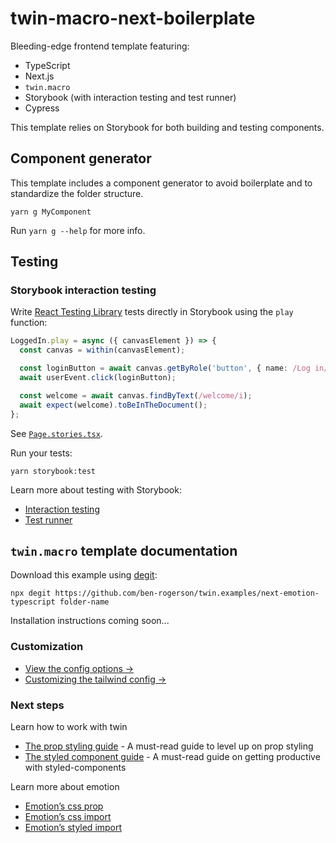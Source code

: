 # twin-macro-next-boilerplate

Bleeding-edge frontend template featuring:

- TypeScript
- Next.js
- `twin.macro`
- Storybook (with interaction testing and test runner)
- Cypress

This template relies on Storybook for both building and testing components.

## Component generator

This template includes a component generator to avoid boilerplate and to standardize the folder structure.

```shell
yarn g MyComponent
```

Run `yarn g --help` for more info.

## Testing

### Storybook interaction testing

Write [React Testing Library](https://testing-library.com/docs/react-testing-library/intro/) tests directly in Storybook using the `play` function:

```typescript
LoggedIn.play = async ({ canvasElement }) => {
  const canvas = within(canvasElement);

  const loginButton = await canvas.getByRole('button', { name: /Log in/i });
  await userEvent.click(loginButton);

  const welcome = await canvas.findByText(/welcome/i);
  await expect(welcome).toBeInTheDocument();
};
```

See [`Page.stories.tsx`](src/components/Page/Page.stories.tsx).

Run your tests:

```shell
yarn storybook:test
```

Learn more about testing with Storybook:

- [Interaction testing](https://storybook.js.org/docs/react/essentials/interactions)
- [Test runner](https://github.com/storybookjs/test-runner)

## `twin.macro` template documentation

Download this example using [degit](https://github.com/Rich-Harris/degit):

```shell
npx degit https://github.com/ben-rogerson/twin.examples/next-emotion-typescript folder-name
```

Installation instructions coming soon...

### Customization

- [View the config options →](https://github.com/ben-rogerson/twin.macro/blob/master/docs/options.md)
- [Customizing the tailwind config →](https://github.com/ben-rogerson/twin.macro/blob/master/docs/customizing-config.md)

[](#next-steps)

### Next steps

Learn how to work with twin

- [The prop styling guide](https://github.com/ben-rogerson/twin.macro/blob/master/docs/prop-styling-guide.md) - A must-read guide to level up on prop styling
- [The styled component guide](https://github.com/ben-rogerson/twin.macro/blob/master/docs/styled-component-guide.md) - A must-read guide on getting productive with styled-components

Learn more about emotion

- [Emotion’s css prop](https://emotion.sh/docs/css-prop)
- [Emotion’s css import](https://emotion.sh/docs/css-prop#string-styles)
- [Emotion’s styled import](https://emotion.sh/docs/styled)
